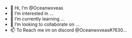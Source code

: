 - 👋 Hi, I’m @Oceanwxveas
- 👀 I’m interested in ...
- 🌱 I’m currently learning ...
- 💞️ I’m looking to collaborate on ...
- 📫 To Reach me im on discord @Oceanwxveas#7630...

<!---
Oceanwxveas/Oceanwxveas is a ✨ special ✨ repository because its `README.md` (this file) appears on your GitHub profile.
You can click the Preview link to take a look at your changes.
--->
